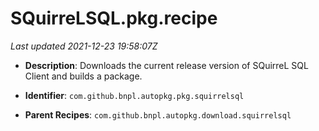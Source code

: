 # SQuirreLSQL.pkg.recipe

_Last updated 2021-12-23 19:58:07Z_

- **Description**: Downloads the current release version of SQuirreL SQL Client and builds a package.

- **Identifier**: `com.github.bnpl.autopkg.pkg.squirrelsql`

- **Parent Recipes**: `com.github.bnpl.autopkg.download.squirrelsql`